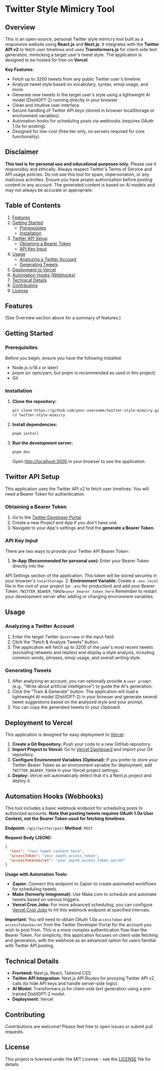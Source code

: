 # Twitter Style Mimicry Tool

## Overview

This is an open-source, personal Twitter style mimicry tool built as a responsive website using **React.js** and **Next.js**. It integrates with the **Twitter API v2** to fetch user timelines and uses **Transformers.js** for client-side text generation, mimicking a target user's tweet style. The application is designed to be hosted for free on **Vercel**.

**Key Features:**
- Fetch up to 3200 tweets from any public Twitter user's timeline.
- Analyze tweet style based on vocabulary, syntax, emoji usage, and more.
- Generate new tweets in the target user's style using a lightweight AI model (DistilGPT-2) running directly in your browser.
- Clean and intuitive user interface.
- Secure handling of Twitter API keys (stored in browser localStorage or environment variables).
- Automation hooks for scheduling posts via webhooks (requires OAuth 1.0a for posting).
- Designed for low-cost (free tier only, no servers required for core functionality).

## Disclaimer

**This tool is for personal use and educational purposes only.** Please use it responsibly and ethically. Always respect Twitter's Terms of Service and API usage policies. Do not use this tool for spam, impersonation, or any malicious activities. Ensure you have proper authorization before posting content to any account. The generated content is based on AI models and may not always be accurate or appropriate.

## Table of Contents

1. [Features](#features)
2. [Getting Started](#getting-started)
   - [Prerequisites](#prerequisites)
   - [Installation](#installation)
3. [Twitter API Setup](#twitter-api-setup)
   - [Obtaining a Bearer Token](#obtaining-a-bearer-token)
   - [API Key Input](#api-key-input)
4. [Usage](#usage)
   - [Analyzing a Twitter Account](#analyzing-a-twitter-account)
   - [Generating Tweets](#generating-tweets)
5. [Deployment to Vercel](#deployment-to-vercel)
6. [Automation Hooks (Webhooks)](#automation-hooks-webhooks)
7. [Technical Details](#technical-details)
8. [Contributing](#contributing)
9. [License](#license)

## Features

(See Overview section above for a summary of features.)

## Getting Started

### Prerequisites

Before you begin, ensure you have the following installed:
- Node.js (v18.x or later)
- pnpm (or npm/yarn, but pnpm is recommended as used in this project)
- Git

### Installation

1. **Clone the repository:**
   ```bash
   git clone https://github.com/your-username/twitter-style-mimicry.git
   cd twitter-style-mimicry
   ```

2. **Install dependencies:**
   ```bash
   pnpm install
   ```

3. **Run the development server:**
   ```bash
   pnpm dev
   ```
   Open [http://localhost:3000](http://localhost:3000) in your browser to see the application.

## Twitter API Setup

This application uses the Twitter API v2 to fetch user timelines. You will need a Bearer Token for authentication.

### Obtaining a Bearer Token

1. Go to the [Twitter Developer Portal](https://developer.x.com/en/portal/dashboard).
2. Create a new Project and App if you don't have one.
3. Navigate to your App's settings and find the **generate a Bearer Token**.

### API Key Input

There are two ways to provide your Twitter API Bearer Token:

1.  **In-App (Recommended for personal use):** Enter your Bearer Token directly into the 

API Settings section of the application. This token will be stored securely in your browser's `localStorage`.
2.  **Environment Variable:** Create a `.env.local` file in the root of your project (or `.env` for production) and add your Bearer Token:
    ```
    TWITTER_BEARER_TOKEN=your_bearer_token_here
    ```
    Remember to restart your development server after adding or changing environment variables.

## Usage

### Analyzing a Twitter Account

1.  Enter the target Twitter `@username` in the input field.
2.  Click the "Fetch & Analyze Tweets" button.
3.  The application will fetch up to 3200 of the user's most recent tweets (excluding retweets and replies) and display a style analysis, including common words, phrases, emoji usage, and overall writing style.

### Generating Tweets

1.  After analyzing an account, you can optionally provide a `user prompt` (e.g., "Write about artificial intelligence") to guide the AI's generation.
2.  Click the "Train & Generate" button. The application will load a lightweight AI model (DistilGPT-2) in your browser and generate several tweet suggestions based on the analyzed style and your prompt.
3.  You can copy the generated tweets to your clipboard.

## Deployment to Vercel

This application is designed for easy deployment to [Vercel](https://vercel.com/).

1.  **Create a Git Repository:** Push your code to a new GitHub repository.
2.  **Import Project to Vercel:** Go to [Vercel Dashboard](https://vercel.com/dashboard) and import your Git repository.
3.  **Configure Environment Variables (Optional):** If you prefer to store your Twitter Bearer Token as an environment variable for deployment, add `TWITTER_BEARER_TOKEN` in your Vercel project settings.
4.  **Deploy:** Vercel will automatically detect that it's a Next.js project and deploy it.

## Automation Hooks (Webhooks)

This tool includes a basic webhook endpoint for scheduling posts to authorized accounts. **Note that posting tweets requires OAuth 1.0a User Context, not the Bearer Token used for fetching timelines.**

**Endpoint:** `/api/twitter/post`
**Method:** `POST`

**Request Body (JSON):**
```json
{
  "text": "Your tweet content here",
  "accessToken": "your_oauth_access_token",
  "accessTokenSecret": "your_oauth_access_token_secret"
}
```

**Usage with Automation Tools:**
-   **Zapier:** Connect this endpoint to Zapier to create automated workflows for scheduling tweets.
-   **Make (formerly Integromat):** Use Make.com to schedule and automate tweets based on various triggers.
-   **Vercel Cron Jobs:** For more advanced scheduling, you can configure [Vercel Cron Jobs](https://vercel.com/docs/cron-jobs) to hit this webhook endpoint at specified intervals.

**Important:** You will need to obtain OAuth 1.0a `accessToken` and `accessTokenSecret` from the Twitter Developer Portal for the account you wish to post from. This is a more complex authentication flow than the Bearer Token. For simplicity, this application focuses on client-side fetching and generation, with the webhook as an advanced option for users familiar with Twitter API posting.

## Technical Details

-   **Frontend:** Next.js, React, Tailwind CSS
-   **Twitter API Integration:** Next.js API Routes for proxying Twitter API v2 calls (to hide API keys and handle server-side logic).
-   **AI Model:** Transformers.js for client-side text generation using a pre-trained DistilGPT-2 model.
-   **Deployment:** Vercel

## Contributing

Contributions are welcome! Please feel free to open issues or submit pull requests.

## License

This project is licensed under the MIT License - see the [LICENSE](LICENSE) file for details.

